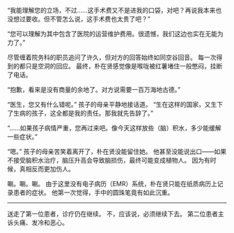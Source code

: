 “我能理解您的立场，不过……这手术费又不是进我的口袋，对吧？再说我本来也没想过要收。但不管怎么说，这手术费也太贵了吧？”

“您可以理解为其中包含了医院的运营维护费用。很遗憾，我们这边也实在无能为力了。”

尽管缠着院务科的职员追问了许久，但对方的回答始终如同空谷回音。
每一次得到的都只是空洞的回应。
最终，朴在贤感觉像是喉咙被红薯堵住一般憋闷，挂断了电话。

“抱歉，看来是没有商量的余地了。对方说需要一百万海地古德。”

“医生，您又有什么错呢。”
孩子的母亲平静地接话道。
“生在这样的国家，又生下了生病的孩子，这全都是我的责任。那我就先告辞了。”

“……如果孩子病情严重，您再过来吧。像今天这样放些（脑）积水，多少能缓解一些症状。”

“嗯。”
孩子的母亲苦笑着离开了，朴在贤没能留住她。
他甚至没能说出口——如果不接受脑积水治疗，脑压升高会导致脑损伤，最终可能变成植物人。
因为有时候，真相反而更加伤人。

唰。唰。唰。
由于这里没有电子病历（EMR）系统，朴在贤只能在纸质病历上记录患者的症状。
他第一次觉得，手中的圆珠笔竟有如此沉重。

***

送走了第一位患者，诊疗仍在继续。
不，应该说，必须继续下去。
第二位患者主诉头痛、发冷和恶心。